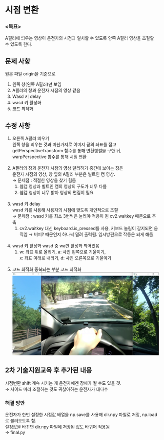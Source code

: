 # 시점 변환
### <목표><br>
A필러에 띄우는 영상이 운전자의 시점과 일치할 수 있도록 양쪽 A필러 영상을 조절할 수 있도록 한다.

## 문제 사항
원본 파일 origin을 기준으로<br>
  1. 왼쪽 창(왼쪽 A필러)만 보임<br>
  2. A필러의 창과 운전자 시점의 영상 같음<br>
  3. Wasd 키 delay<br>
  4. wasd 키 활성화<br>
  5. 코드 최적화<br>

## 수정 사항
1. 오른쪽 A필러 띄우기<br>
  왼쪽 창을 띄우는 것과 마찬가지로 이미지 끝의 좌표를 잡고
  getPerspectiveTransform 함수를 통해 변환행렬을 구한 뒤,<br>
  warpPerspective 함수를 통해 시점 변환<br><br>
2. A필러의 창과 운전자 시점의 영상 달리하기
  중간에 보이는 창은<br>
  운전자 시점의 영상, 양 옆의 A필러 부분은 빌트인 캠 영상.<br>
  → 문제점 : 적절한 영상을 찾기 힘듬<br>
      1) 웹캠 영상과 빌트인 캠의 영상의 구도가 너무 다름<br>
      2) 웹캠 영상이 너무 밝아 영상의 편집이 필요<br><br>
3. wasd 키 delay<br>
  wasd 키를 사용해 사용자의 시점에 맞도록 개인적으로 조절<br>
  → 문제점 : wasd 키를 최소 3번씩은 눌러야 적용이 됨 cv2.waitkey 때문으로 추측<br>
      1) cv2.waitkey 대신 keyboard.is_pressed를 사용, 키보드 눌림이 감지되면 움직임
        → 버퍼? 때문인지 하나씩 밀려 출력됨. 임시방편으로 작동은 되게 해둠<br><br>
4. wasd 키 활성화
  wasd 중 wa만 활성화 되어있음 
      1) w: 좌표 위로 올리기, a: 사진 왼쪽으로 기울이기,<br>
        x: 좌표 아래로 내리기, d: 사진 오른쪽으로 기울이기<br><br>
5. 코드 최적화
  중복되는 부분 코드 최적화<br>
![현재 semifinal.py](./cap.png)


## 2차 기술지원교육 후 추가된 내용
시점변환 shift 계속 시키는 게 운전자에겐 장해가 될 수도 있을 것.<br>
→ 사이드 미러 조절하는 것도 귀찮아하는 운전자가 대다수

### 해결 방안
운전자가 한번 설정한 시점값 배열을 np.save를 사용해 dir.npy 파일로 저장, np.load로 불러오도록 함.<br>
설정값을 바꾸면 dir.npy 파일에 저장된 값도 바뀌어 적용됨<br>
→ final.py
